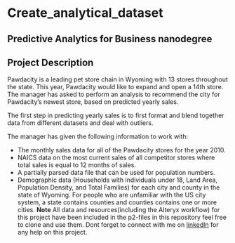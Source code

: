 # Create_analytical_dataset
## **Predictive Analytics for Business nanodegree**
## **Project Description**
Pawdacity is a leading pet store chain in Wyoming with 13 stores throughout the state. This year, Pawdacity would like to expand and open a 14th store. The manager has asked  to perform an analysis to recommend the city for Pawdacity’s newest store, based on predicted yearly sales.


The first step in predicting yearly sales is to first format and blend together data from different datasets and deal with outliers.

The manager has given the following information to work with:

- The monthly sales data for all of the Pawdacity stores for the year 2010.
- NAICS data on the most current sales of all competitor stores where total sales is equal to 12 months of sales. 
- A partially parsed data file that can be used for population numbers. 
- Demographic data (Households with individuals under 18, Land Area, Population Density, and Total Families) for each city and county in the state of Wyoming. For people who are unfamiliar with the US city system, a state contains counties and counties contains one or more cities.
**Note**
All data and resources(including the Alteryx workflow) for this project have been included in the p2-files in this repository feel free to clone and use them.
Dont forget to connect with me on [linkedIn](https://www.linkedin.com/in/samuel-otisi/) for any help on this project.
